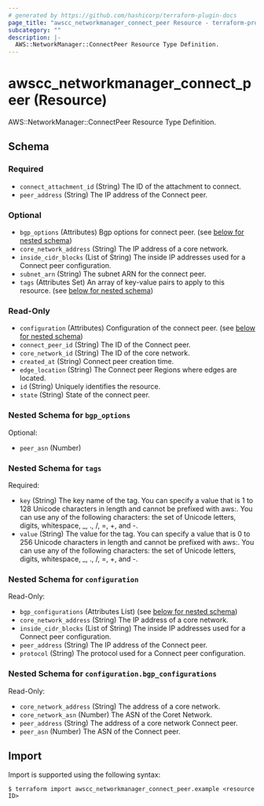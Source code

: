 ```yaml
---
# generated by https://github.com/hashicorp/terraform-plugin-docs
page_title: "awscc_networkmanager_connect_peer Resource - terraform-provider-awscc"
subcategory: ""
description: |-
  AWS::NetworkManager::ConnectPeer Resource Type Definition.
---
```


# awscc_networkmanager_connect_peer (Resource)

AWS::NetworkManager::ConnectPeer Resource Type Definition.



<!-- schema generated by tfplugindocs -->
## Schema

### Required

- `connect_attachment_id` (String) The ID of the attachment to connect.
- `peer_address` (String) The IP address of the Connect peer.

### Optional

- `bgp_options` (Attributes) Bgp options for connect peer. (see [below for nested schema](#nestedatt--bgp_options))
- `core_network_address` (String) The IP address of a core network.
- `inside_cidr_blocks` (List of String) The inside IP addresses used for a Connect peer configuration.
- `subnet_arn` (String) The subnet ARN for the connect peer.
- `tags` (Attributes Set) An array of key-value pairs to apply to this resource. (see [below for nested schema](#nestedatt--tags))

### Read-Only

- `configuration` (Attributes) Configuration of the connect peer. (see [below for nested schema](#nestedatt--configuration))
- `connect_peer_id` (String) The ID of the Connect peer.
- `core_network_id` (String) The ID of the core network.
- `created_at` (String) Connect peer creation time.
- `edge_location` (String) The Connect peer Regions where edges are located.
- `id` (String) Uniquely identifies the resource.
- `state` (String) State of the connect peer.

<a id="nestedatt--bgp_options"></a>
### Nested Schema for `bgp_options`

Optional:

- `peer_asn` (Number)


<a id="nestedatt--tags"></a>
### Nested Schema for `tags`

Required:

- `key` (String) The key name of the tag. You can specify a value that is 1 to 128 Unicode characters in length and cannot be prefixed with aws:. You can use any of the following characters: the set of Unicode letters, digits, whitespace, _, ., /, =, +, and -.
- `value` (String) The value for the tag. You can specify a value that is 0 to 256 Unicode characters in length and cannot be prefixed with aws:. You can use any of the following characters: the set of Unicode letters, digits, whitespace, _, ., /, =, +, and -.


<a id="nestedatt--configuration"></a>
### Nested Schema for `configuration`

Read-Only:

- `bgp_configurations` (Attributes List) (see [below for nested schema](#nestedatt--configuration--bgp_configurations))
- `core_network_address` (String) The IP address of a core network.
- `inside_cidr_blocks` (List of String) The inside IP addresses used for a Connect peer configuration.
- `peer_address` (String) The IP address of the Connect peer.
- `protocol` (String) The protocol used for a Connect peer configuration.

<a id="nestedatt--configuration--bgp_configurations"></a>
### Nested Schema for `configuration.bgp_configurations`

Read-Only:

- `core_network_address` (String) The address of a core network.
- `core_network_asn` (Number) The ASN of the Coret Network.
- `peer_address` (String) The address of a core network Connect peer.
- `peer_asn` (Number) The ASN of the Connect peer.

## Import

Import is supported using the following syntax:

```shell
$ terraform import awscc_networkmanager_connect_peer.example <resource ID>
```
